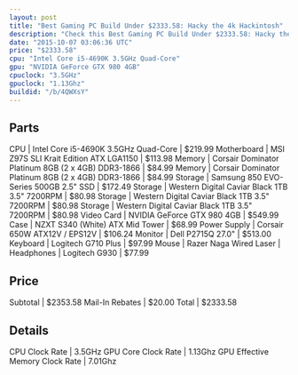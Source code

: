 ```yaml
---
layout: post
title: "Best Gaming PC Build Under $2333.58: Hacky the 4k Hackintosh"
description: "Check this Best Gaming PC Build Under $2333.58: Hacky the 4k Hackintosh. CPU: Intel Core i5-4690K 3.5GHz Quad-Core, Motherboard: MSI Z97S SLI Krait Edition ATX LGA1150, Me"
date: "2015-10-07 03:06:36 UTC"
price: "$2333.58"
cpu: "Intel Core i5-4690K 3.5GHz Quad-Core"
gpu: "NVIDIA GeForce GTX 980 4GB"
cpuclock: "3.5GHz"
gpuclock: "1.13Ghz"
buildid: "/b/4QWXsY"
---
```


## Parts

CPU | Intel Core i5-4690K 3.5GHz Quad-Core | $219.99
Motherboard | MSI Z97S SLI Krait Edition ATX LGA1150 | $113.98
Memory | Corsair Dominator Platinum 8GB (2 x 4GB) DDR3-1866 | $84.99
Memory | Corsair Dominator Platinum 8GB (2 x 4GB) DDR3-1866 | $84.99
Storage | Samsung 850 EVO-Series 500GB 2.5" SSD | $172.49
Storage | Western Digital Caviar Black 1TB 3.5" 7200RPM | $80.98
Storage | Western Digital Caviar Black 1TB 3.5" 7200RPM | $80.98
Storage | Western Digital Caviar Black 1TB 3.5" 7200RPM | $80.98
Video Card | NVIDIA GeForce GTX 980 4GB | $549.99
Case | NZXT S340 (White) ATX Mid Tower | $68.99
Power Supply | Corsair 650W ATX12V / EPS12V | $106.24
Monitor | Dell P2715Q 27.0" | $513.00
Keyboard | Logitech G710 Plus | $97.99
Mouse | Razer Naga Wired Laser | 
Headphones | Logitech G930 | $77.99

## Price

Subtotal | $2353.58
Mail-In Rebates | $20.00
Total | $2333.58

## Details

CPU Clock Rate | 3.5GHz
GPU Core Clock Rate | 1.13Ghz
GPU Effective Memory Clock Rate | 7.01Ghz